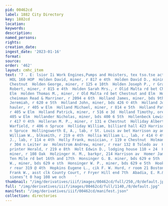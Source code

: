 ```yaml
---
pid: 00462cd
label: 1882 City Directory
key: 1882cd
location: 
keywords: 
description: 
named_persons: 
rights: 
creation_date: 
ingest_date: '2023-01-16'
format: 
source: 
order: '462'
layout: cmhc_item
text: '7 . E: lsior Ii Work Engines,Pumps and Hoisters, tex tso.tse act isew- rinse,
  HOL 160 HOP  Holden David, miner, r 817 e 4th  Holden David D., mining, r 123 w
  Chestnut  Holden George, miner, r 125 e 10th  Holden Joseph P., r Grand Hotel  Holden
  Robert, miner, r 815 e 4th  Holden Sarah Mrs., r Olid Malta rd bet Chestnut and
  Elm  Holden Thomas M., miner, r Old Malta rd bet Chestnut and Elm  Holland George,
  cheinman Read & Marriner, r 2094 e 6th  Holland James, miner, bds 9th se cor Fryer  Holland
  Jeremiah, r 620 e 5th  Holland John, miner, bds 426 © 4th  Holland John T., ore
  hauler, r 405 w Elm  Holland Michael, miner, r 814 e 5th  Holland Patrick, ore hauler,
  r 405 w Elm  Holland Patrick, miner, r 516 e 3d  Holland Timothy, ore hauler, r
  405 w Elm  Hollander Nicholas, miner, bds 400 6 5th  Hollenbeck Lewis A., miner,
  r 417 © 4th  Holleran M. P., miner, r 131 e Chestnut  Holliday Albert, clk S. J,
  Warfield, r 406 n Spruce  Holliday William, billiard hall 423 Harrison av, r 406
  n Spruce  Hollingsworth E, A., lab, r St. Louis av bet Harrison ay and Poplar  Hollingsworth
  William W., blksmith, r 219 e 4th  Hollia William L., lab, r 414 © 4th  Hollis W.
  J., lab, r 114 e 4th  Holly Frank, musician, r 119 e Chestnut  Holman J. H., teamster,
  r 304 n Leiter av  Holmstrom Andrew, miner, r rear 132 8 Toledo av  Holt Al C.,
  printer Herald, r 219 e 8th  Holt Edwin D., lodging house 110 « 24  Holtz Christ,
  miner, r 108 Oak  Holzinger H. M., barkpr, 214 Harrison av  Homer James, lab, bds
  Ten Mile rd bet 16th and 17th  Honsinger G. B. miner, bds 629 e 5th  Honsinger John
  W., miner, bds 629 e sth  Honsinger W. P., miner, bds 629 e 5th  Hook George, lab,
  r rear 319 @ 4th  Hopkins Eugene L., cik F. W. Hurd, r room 21 Boston blk  Hopkine
  Frank W., asst clk County Court, r Fryer Hill end 7th  Abadia, E. R.& Co, “ssceyer,
  sienes’t 0 hag 108 we och    '
thumbnail: "/img/derivatives/iiif/images/00462cd/full/250,/0/default.jpg"
full: "/img/derivatives/iiif/images/00462cd/full/1140,/0/default.jpg"
manifest: "/img/derivatives/iiif/00462cd/manifest.json"
collection: directories
---
```

